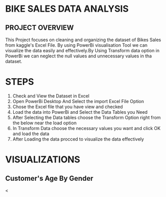 <h1>BIKE SALES DATA ANALYSIS</h1>
<h2>PROJECT OVERVIEW</h2>
              <P>This Project focuses on cleaning and organizing the dataset of Bikes Sales from kaggle's Excel File. By using PowerBi visualisation Tool we can visualize the data easily and effectively.By Using Transform data option in PowerBi we can neglect the null values and unnecessary values in tha dataset.</P>
<h1>STEPS</h1>
<ol>
  <li> Check and View the Dataset in Excel </li>
  <li> Open PowerBi Desktop And Select the import Excel File Option </li>
  <li> Chose the Excel file that you have view and checked</li>
  <li> Load the data into PowerBi and Select the Data Tables you Need</li>
  <li> After Selecting the Data tables choose the Transform Option right from the below near the load option  </li>
  <li> In Transform Data choose the necessary values you want and click OK and load the data </li>
  <li> After Loading the data procced to visualize the data effectively </li>
</ol>
<h1> VISUALIZATIONS </h1>
<H2>Customer's Age By Gender</H2>
      <p></p>
<              
